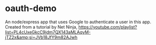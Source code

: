 # oauth-demo
An node/express app that uses Google to authenticate a user in this app. Created from a tutorial by Net Ninja, https://youtube.com/playlist?list=PL4cUxeGkcC9jdm7QX143aMLAqyM-jTZ2x&amp;si=JVb18JfY9m82AJwh
